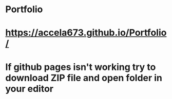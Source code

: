 # Portfolio
 
# https://accela673.github.io/Portfolio/

# If github pages isn't working try to download ZIP file and open folder in your editor
